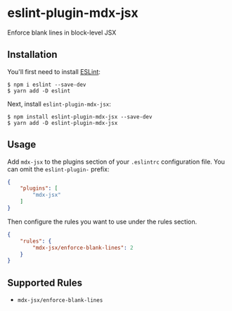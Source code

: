 # eslint-plugin-mdx-jsx

Enforce blank lines in block-level JSX

## Installation

You'll first need to install [ESLint](http://eslint.org):

```
$ npm i eslint --save-dev
$ yarn add -D eslint
```

Next, install `eslint-plugin-mdx-jsx`:

```
$ npm install eslint-plugin-mdx-jsx --save-dev
$ yarn add -D eslint-plugin-mdx-jsx
```


## Usage

Add `mdx-jsx` to the plugins section of your `.eslintrc` configuration file. You can omit the `eslint-plugin-` prefix:

```json
{
    "plugins": [
        "mdx-jsx"
    ]
}
```


Then configure the rules you want to use under the rules section.

```json
{
    "rules": {
        "mdx-jsx/enforce-blank-lines": 2
    }
}
```

## Supported Rules

* `mdx-jsx/enforce-blank-lines`





